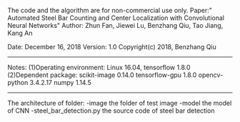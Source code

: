 The code and the algorithm are for non-commercial use only.
Paper:" Automated Steel Bar Counting and Center Localization with Convolutional Neural Networks"
Author: Zhun Fan, Jiewei Lu, Benzhang Qiu, Tao Jiang, Kang An

Date: December 16, 2018
Version: 1.0
Copyright(c) 2018, Benzhang Qiu

----------------------------------------------------------

Notes:
(1)Operating environment: Linux 16.04, tensorflow 1.8.0
(2)Dependent package: scikit-image 0.14.0
		      tensorflow-gpu 1.8.0
		      opencv-python 3.4.2.17
		      numpy 1.14.5

---------------------------------------------------------

The architecture of folder:
	-image                      the folder of test image
	-model                      the model of CNN
	-steel_bar_detection.py     the source code of steel bar detection
